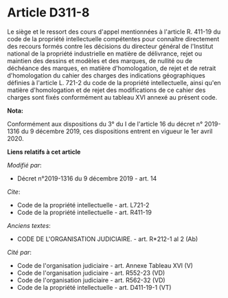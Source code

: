 # Article D311-8

Le siège et le ressort des cours d'appel mentionnées à l'article R. 411-19 du code de la propriété intellectuelle compétentes
pour connaître directement des recours formés contre les décisions du directeur général de l'Institut national de la
propriété industrielle en matière de délivrance, rejet ou maintien des dessins et modèles et des marques, de nullité ou de
déchéance des marques, en matière d'homologation, de rejet et de retrait d'homologation du cahier des charges des indications
géographiques définies à l'article L. 721-2 du code de la propriété intellectuelle, ainsi qu'en matière d'homologation et de
rejet des modifications de ce cahier des charges sont fixés conformément au tableau XVI annexé au présent code.

**Nota:**

Conformément aux dispositions du 3° du I de l'article 16 du décret n° 2019-1316 du 9 décembre 2019, ces dispositions entrent
en vigueur le 1er avril 2020.

**Liens relatifs à cet article**

_Modifié par_:

  - Décret n°2019-1316 du 9 décembre 2019 - art. 14

_Cite_:

  - Code de la propriété intellectuelle - art. L721-2
  - Code de la propriété intellectuelle - art. R411-19

_Anciens textes_:

  - CODE DE L'ORGANISATION JUDICIAIRE. - art. R*212-1 al 2 (Ab)

_Cité par_:

  - Code de l'organisation judiciaire - art. Annexe Tableau XVI (V)
  - Code de l'organisation judiciaire - art. R552-23 (VD)
  - Code de l'organisation judiciaire - art. R562-32 (VD)
  - Code de la propriété intellectuelle - art. D411-19-1 (VT)
